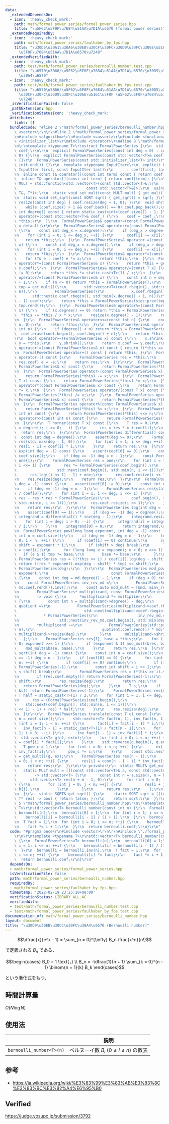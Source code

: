 ```yaml
---
data:
  _extendedDependsOn:
  - icon: ':heavy_check_mark:'
    path: math/formal_power_series/formal_power_series.hpp
    title: "\u5F62\u5F0F\u7684\u51AA\u7D1A\u6570 (formal power series)"
  _extendedRequiredBy:
  - icon: ':heavy_check_mark:'
    path: math/formal_power_series/faulhaber_by_fps.hpp
    title: "\u30D5\u30A1\u30A6\u30EB\u30CF\u30FC\u30D0\u30FC\u306E\u516C\u5F0F \u5F62\
      \u5F0F\u7684\u51AA\u7D1A\u6570\u7248"
  _extendedVerifiedWith:
  - icon: ':heavy_check_mark:'
    path: test/math/formal_power_series/bernoulli_number.test.cpp
    title: "\u6570\u5B66/\u5F62\u5F0F\u7684\u51AA\u7D1A\u6570/\u30D9\u30EB\u30CC\u30FC\
      \u30A4\u6570"
  - icon: ':heavy_check_mark:'
    path: test/math/formal_power_series/faulhaber_by_fps.test.cpp
    title: "\u6570\u5B66/\u5F62\u5F0F\u7684\u51AA\u7D1A\u6570/\u30D5\u30A1\u30A6\u30EB\
      \u30CF\u30FC\u30D0\u30FC\u306E\u516C\u5F0F \u5F62\u5F0F\u7684\u51AA\u7D1A\u6570\
      \u7248"
  _isVerificationFailed: false
  _pathExtension: hpp
  _verificationStatusIcon: ':heavy_check_mark:'
  attributes:
    links: []
  bundledCode: "#line 2 \"math/formal_power_series/bernoulli_number.hpp\"\n#include\
    \ <vector>\r\n\r\n#line 2 \"math/formal_power_series/formal_power_series.hpp\"\
    \n#include <algorithm>\r\n#include <cassert>\r\n#include <functional>\r\n#include\
    \ <initializer_list>\r\n#include <iterator>\r\n#line 8 \"math/formal_power_series/formal_power_series.hpp\"\
    \n\r\ntemplate <typename T>\r\nstruct FormalPowerSeries {\r\n  std::vector<T>\
    \ coef;\r\n\r\n  explicit FormalPowerSeries(const int deg = 0) : coef(deg + 1,\
    \ 0) {}\r\n  explicit FormalPowerSeries(const std::vector<T>& coef) : coef(coef)\
    \ {}\r\n  FormalPowerSeries(const std::initializer_list<T> init)\r\n      : coef(init.begin(),\
    \ init.end()) {}\r\n  template <typename InputIter>\r\n  explicit FormalPowerSeries(const\
    \ InputIter first, const InputIter last)\r\n      : coef(first, last) {}\r\n\r\
    \n  inline const T& operator[](const int term) const { return coef[term]; }\r\n\
    \  inline T& operator[](const int term) { return coef[term]; }\r\n\r\n  using\
    \ MULT = std::function<std::vector<T>(const std::vector<T>&,\r\n             \
    \                               const std::vector<T>&)>;\r\n  using SQRT = std::function<bool(const\
    \ T&, T*)>;\r\n  static void set_mult(const MULT mult) { get_mult() = mult; }\r\
    \n  static void set_sqrt(const SQRT sqrt) { get_sqrt() = sqrt; }\r\n\r\n  void\
    \ resize(const int deg) { coef.resize(deg + 1, 0); }\r\n  void shrink() {\r\n\
    \    while (coef.size() > 1 && coef.back() == 0) coef.pop_back();\r\n  }\r\n \
    \ int degree() const { return static_cast<int>(coef.size()) - 1; }\r\n\r\n  FormalPowerSeries&\
    \ operator=(const std::vector<T>& coef_) {\r\n    coef = coef_;\r\n    return\
    \ *this;\r\n  }\r\n  FormalPowerSeries& operator=(const FormalPowerSeries& x)\
    \ = default;\r\n\r\n  FormalPowerSeries& operator+=(const FormalPowerSeries& x)\
    \ {\r\n    const int deg_x = x.degree();\r\n    if (deg_x > degree()) resize(deg_x);\r\
    \n    for (int i = 0; i <= deg_x; ++i) {\r\n      coef[i] += x[i];\r\n    }\r\n\
    \    return *this;\r\n  }\r\n  FormalPowerSeries& operator-=(const FormalPowerSeries&\
    \ x) {\r\n    const int deg_x = x.degree();\r\n    if (deg_x > degree()) resize(deg_x);\r\
    \n    for (int i = 0; i <= deg_x; ++i) {\r\n      coef[i] -= x[i];\r\n    }\r\n\
    \    return *this;\r\n  }\r\n  FormalPowerSeries& operator*=(const T x) {\r\n\
    \    for (T& e : coef) e *= x;\r\n    return *this;\r\n  }\r\n  FormalPowerSeries&\
    \ operator*=(const FormalPowerSeries& x) {\r\n    return *this = get_mult()(coef,\
    \ x.coef);\r\n  }\r\n  FormalPowerSeries& operator/=(const T x) {\r\n    assert(x\
    \ != 0);\r\n    return *this *= static_cast<T>(1) / x;\r\n  }\r\n  FormalPowerSeries&\
    \ operator/=(const FormalPowerSeries& x) {\r\n    const int n = degree() - x.degree()\
    \ + 1;\r\n    if (n <= 0) return *this = FormalPowerSeries();\r\n    const std::vector<T>\
    \ tmp = get_mult()(\r\n        std::vector<T>(coef.rbegin(), std::next(coef.rbegin(),\
    \ n)),\r\n        FormalPowerSeries(\r\n            x.coef.rbegin(),\r\n     \
    \       std::next(x.coef.rbegin(), std::min(x.degree() + 1, n)))\r\n        .inv(n\
    \ - 1).coef);\r\n    return *this = FormalPowerSeries(std::prev(tmp.rend(), n),\
    \ tmp.rend());\r\n  }\r\n  FormalPowerSeries& operator%=(const FormalPowerSeries&\
    \ x) {\r\n    if (x.degree() == 0) return *this = FormalPowerSeries{0};\r\n  \
    \  *this -= *this / x * x;\r\n    resize(x.degree() - 1);\r\n    return *this;\r\
    \n  }\r\n  FormalPowerSeries& operator<<=(const int n) {\r\n    coef.insert(coef.begin(),\
    \ n, 0);\r\n    return *this;\r\n  }\r\n  FormalPowerSeries& operator>>=(const\
    \ int n) {\r\n    if (degree() < n) return *this = FormalPowerSeries();\r\n  \
    \  coef.erase(coef.begin(), coef.begin() + n);\r\n    return *this;\r\n  }\r\n\
    \r\n  bool operator==(FormalPowerSeries x) const {\r\n    x.shrink();\r\n    FormalPowerSeries\
    \ y = *this;\r\n    y.shrink();\r\n    return x.coef == y.coef;\r\n  }\r\n  bool\
    \ operator!=(const FormalPowerSeries& x) const { return !(*this == x); }\r\n\r\
    \n  FormalPowerSeries operator+() const { return *this; }\r\n  FormalPowerSeries\
    \ operator-() const {\r\n    FormalPowerSeries res = *this;\r\n    for (T& e :\
    \ res.coef) e = -e;\r\n    return res;\r\n  }\r\n\r\n  FormalPowerSeries operator+(const\
    \ FormalPowerSeries& x) const {\r\n    return FormalPowerSeries(*this) += x;\r\
    \n  }\r\n  FormalPowerSeries operator-(const FormalPowerSeries& x) const {\r\n\
    \    return FormalPowerSeries(*this) -= x;\r\n  }\r\n  FormalPowerSeries operator*(const\
    \ T x) const {\r\n    return FormalPowerSeries(*this) *= x;\r\n  }\r\n  FormalPowerSeries\
    \ operator*(const FormalPowerSeries& x) const {\r\n    return FormalPowerSeries(*this)\
    \ *= x;\r\n  }\r\n  FormalPowerSeries operator/(const T x) const {\r\n    return\
    \ FormalPowerSeries(*this) /= x;\r\n  }\r\n  FormalPowerSeries operator/(const\
    \ FormalPowerSeries& x) const {\r\n    return FormalPowerSeries(*this) /= x;\r\
    \n  }\r\n  FormalPowerSeries operator%(const FormalPowerSeries& x) const {\r\n\
    \    return FormalPowerSeries(*this) %= x;\r\n  }\r\n  FormalPowerSeries operator<<(const\
    \ int n) const {\r\n    return FormalPowerSeries(*this) <<= n;\r\n  }\r\n  FormalPowerSeries\
    \ operator>>(const int n) const {\r\n    return FormalPowerSeries(*this) >>= n;\r\
    \n  }\r\n\r\n  T horner(const T x) const {\r\n    T res = 0;\r\n    for (int i\
    \ = degree(); i >= 0; --i) {\r\n      res = res * x + coef[i];\r\n    }\r\n  \
    \  return res;\r\n  }\r\n\r\n  FormalPowerSeries differential() const {\r\n  \
    \  const int deg = degree();\r\n    assert(deg >= 0);\r\n    FormalPowerSeries\
    \ res(std::max(deg - 1, 0));\r\n    for (int i = 1; i <= deg; ++i) {\r\n     \
    \ res[i - 1] = coef[i] * i;\r\n    }\r\n    return res;\r\n  }\r\n\r\n  FormalPowerSeries\
    \ exp(int deg = -1) const {\r\n    assert(coef[0] == 0);\r\n    const int n =\
    \ coef.size();\r\n    if (deg == -1) deg = n - 1;\r\n    const FormalPowerSeries\
    \ one{1};\r\n    FormalPowerSeries res = one;\r\n    for (int i = 1; i <= deg;\
    \ i <<= 1) {\r\n      res *= FormalPowerSeries(coef.begin(),\r\n             \
    \                  std::next(coef.begin(), std::min(n, i << 1)))\r\n         \
    \    - res.log((i << 1) - 1) + one;\r\n      res.coef.resize(i << 1);\r\n    }\r\
    \n    res.resize(deg);\r\n    return res;\r\n  }\r\n\r\n  FormalPowerSeries inv(int\
    \ deg = -1) const {\r\n    assert(coef[0] != 0);\r\n    const int n = coef.size();\r\
    \n    if (deg == -1) deg = n - 1;\r\n    FormalPowerSeries res{static_cast<T>(1)\
    \ / coef[0]};\r\n    for (int i = 1; i <= deg; i <<= 1) {\r\n      res = res +\
    \ res - res * res * FormalPowerSeries(\r\n          coef.begin(), std::next(coef.begin(),\
    \ std::min(n, i << 1)));\r\n      res.coef.resize(i << 1);\r\n    }\r\n    res.resize(deg);\r\
    \n    return res;\r\n  }\r\n\r\n  FormalPowerSeries log(int deg = -1) const {\r\
    \n    assert(coef[0] == 1);\r\n    if (deg == -1) deg = degree();\r\n    FormalPowerSeries\
    \ integrand = differential() * inv(deg - 1);\r\n    integrand.resize(deg);\r\n\
    \    for (int i = deg; i > 0; --i) {\r\n      integrand[i] = integrand[i - 1]\
    \ / i;\r\n    }\r\n    integrand[0] = 0;\r\n    return integrand;\r\n  }\r\n\r\
    \n  FormalPowerSeries pow(long long exponent, int deg = -1) const {\r\n    const\
    \ int n = coef.size();\r\n    if (deg == -1) deg = n - 1;\r\n    for (int i =\
    \ 0; i < n; ++i) {\r\n      if (coef[i] == 0) continue;\r\n      const long long\
    \ shift = exponent * i;\r\n      if (shift > deg) break;\r\n      T tmp = 1, base\
    \ = coef[i];\r\n      for (long long e = exponent; e > 0; e >>= 1) {\r\n     \
    \   if (e & 1) tmp *= base;\r\n        base *= base;\r\n      }\r\n      const\
    \ FormalPowerSeries res = ((*this >> i) / coef[i]).log(deg - shift);\r\n     \
    \ return ((res * exponent).exp(deg - shift) * tmp) << shift;\r\n    }\r\n    return\
    \ FormalPowerSeries(deg);\r\n  }\r\n\r\n  FormalPowerSeries mod_pow(long long\
    \ exponent,\r\n                            const FormalPowerSeries& md) const\
    \ {\r\n    const int deg = md.degree() - 1;\r\n    if (deg < 0) return FormalPowerSeries(-1);\r\
    \n    const FormalPowerSeries inv_rev_md =\r\n        FormalPowerSeries(md.coef.rbegin(),\
    \ md.coef.rend()).inv();\r\n    const auto mod_mult = [&md, &inv_rev_md, deg](\r\
    \n        FormalPowerSeries* multiplicand, const FormalPowerSeries& multiplier)\r\
    \n        -> void {\r\n      *multiplicand *= multiplier;\r\n      if (deg < multiplicand->degree())\
    \ {\r\n        const int n = multiplicand->degree() - deg;\r\n        const FormalPowerSeries\
    \ quotient =\r\n            FormalPowerSeries(multiplicand->coef.rbegin(),\r\n\
    \                              std::next(multiplicand->coef.rbegin(), n))\r\n\
    \            * FormalPowerSeries(\r\n                  inv_rev_md.coef.begin(),\r\
    \n                  std::next(inv_rev_md.coef.begin(), std::min(deg + 2, n)));\r\
    \n        *multiplicand -=\r\n            FormalPowerSeries(std::prev(quotient.coef.rend(),\
    \ n),\r\n                              quotient.coef.rend()) * md;\r\n       \
    \ multiplicand->resize(deg);\r\n      }\r\n      multiplicand->shrink();\r\n \
    \   };\r\n    FormalPowerSeries res{1}, base = *this;\r\n    for (; exponent >\
    \ 0; exponent >>= 1) {\r\n      if (exponent & 1) mod_mult(&res, base);\r\n  \
    \    mod_mult(&base, base);\r\n    }\r\n    return res;\r\n  }\r\n\r\n  FormalPowerSeries\
    \ sqrt(int deg = -1) const {\r\n    const int n = coef.size();\r\n    if (deg\
    \ == -1) deg = n - 1;\r\n    if (coef[0] == 0) {\r\n      for (int i = 1; i <\
    \ n; ++i) {\r\n        if (coef[i] == 0) continue;\r\n        if (i & 1) return\
    \ FormalPowerSeries(-1);\r\n        const int shift = i >> 1;\r\n        if (deg\
    \ < shift) break;\r\n        FormalPowerSeries res = (*this >> i).sqrt(deg - shift);\r\
    \n        if (res.coef.empty()) return FormalPowerSeries(-1);\r\n        res <<=\
    \ shift;\r\n        res.resize(deg);\r\n        return res;\r\n      }\r\n   \
    \   return FormalPowerSeries(deg);\r\n    }\r\n    T s;\r\n    if (!get_sqrt()(coef.front(),\
    \ &s)) return FormalPowerSeries(-1);\r\n    FormalPowerSeries res{s};\r\n    const\
    \ T half = static_cast<T>(1) / 2;\r\n    for (int i = 1; i <= deg; i <<= 1) {\r\
    \n      res = (FormalPowerSeries(coef.begin(),\r\n                           \
    \    std::next(coef.begin(), std::min(n, i << 1)))\r\n             * res.inv((i\
    \ << 1) - 1) + res) * half;\r\n    }\r\n    res.resize(deg);\r\n    return res;\r\
    \n  }\r\n\r\n  FormalPowerSeries translate(const T c) const {\r\n    const int\
    \ n = coef.size();\r\n    std::vector<T> fact(n, 1), inv_fact(n, 1);\r\n    for\
    \ (int i = 1; i < n; ++i) {\r\n      fact[i] = fact[i - 1] * i;\r\n    }\r\n \
    \   inv_fact[n - 1] = static_cast<T>(1) / fact[n - 1];\r\n    for (int i = n -\
    \ 1; i > 0; --i) {\r\n      inv_fact[i - 1] = inv_fact[i] * i;\r\n    }\r\n  \
    \  std::vector<T> g(n), ex(n);\r\n    for (int i = 0; i < n; ++i) {\r\n      g[i]\
    \ = coef[i] * fact[i];\r\n    }\r\n    std::reverse(g.begin(), g.end());\r\n \
    \   T pow_c = 1;\r\n    for (int i = 0; i < n; ++i) {\r\n      ex[i] = pow_c *\
    \ inv_fact[i];\r\n      pow_c *= c;\r\n    }\r\n    const std::vector<T> conv\
    \ = get_mult()(g, ex);\r\n    FormalPowerSeries res(n - 1);\r\n    for (int i\
    \ = 0; i < n; ++i) {\r\n      res[i] = conv[n - 1 - i] * inv_fact[i];\r\n    }\r\
    \n    return res;\r\n  }\r\n\r\n private:\r\n  static MULT& get_mult() {\r\n \
    \   static MULT mult = [](const std::vector<T>& a, const std::vector<T>& b)\r\n\
    \        -> std::vector<T> {\r\n      const int n = a.size(), m = b.size();\r\n\
    \      std::vector<T> res(n + m - 1, 0);\r\n      for (int i = 0; i < n; ++i)\
    \ {\r\n        for (int j = 0; j < m; ++j) {\r\n          res[i + j] += a[i] *\
    \ b[j];\r\n        }\r\n      }\r\n      return res;\r\n    };\r\n    return mult;\r\
    \n  }\r\n  static SQRT& get_sqrt() {\r\n    static SQRT sqrt = [](const T& a,\
    \ T* res) -> bool { return false; };\r\n    return sqrt;\r\n  }\r\n};\r\n#line\
    \ 5 \"math/formal_power_series/bernoulli_number.hpp\"\n\r\ntemplate <typename\
    \ T>\r\nstd::vector<T> bernoulli_number(const int n) {\r\n  FormalPowerSeries<T>\
    \ bernoulli(n);\r\n  bernoulli[0] = 1;\r\n  for (int i = 1; i <= n; ++i) {\r\n\
    \    bernoulli[i] = bernoulli[i - 1] / (i + 1);\r\n  }\r\n  bernoulli = bernoulli.inv(n);\r\
    \n  T fact = 1;\r\n  for (int i = 0; i <= n; ++i) {\r\n    bernoulli[i] *= fact;\r\
    \n    fact *= i + 1;\r\n  }\r\n  return bernoulli.coef;\r\n}\r\n"
  code: "#pragma once\r\n#include <vector>\r\n\r\n#include \"./formal_power_series.hpp\"\
    \r\n\r\ntemplate <typename T>\r\nstd::vector<T> bernoulli_number(const int n)\
    \ {\r\n  FormalPowerSeries<T> bernoulli(n);\r\n  bernoulli[0] = 1;\r\n  for (int\
    \ i = 1; i <= n; ++i) {\r\n    bernoulli[i] = bernoulli[i - 1] / (i + 1);\r\n\
    \  }\r\n  bernoulli = bernoulli.inv(n);\r\n  T fact = 1;\r\n  for (int i = 0;\
    \ i <= n; ++i) {\r\n    bernoulli[i] *= fact;\r\n    fact *= i + 1;\r\n  }\r\n\
    \  return bernoulli.coef;\r\n}\r\n"
  dependsOn:
  - math/formal_power_series/formal_power_series.hpp
  isVerificationFile: false
  path: math/formal_power_series/bernoulli_number.hpp
  requiredBy:
  - math/formal_power_series/faulhaber_by_fps.hpp
  timestamp: '2022-02-19 23:25:10+09:00'
  verificationStatus: LIBRARY_ALL_AC
  verifiedWith:
  - test/math/formal_power_series/bernoulli_number.test.cpp
  - test/math/formal_power_series/faulhaber_by_fps.test.cpp
documentation_of: math/formal_power_series/bernoulli_number.hpp
layout: document
title: "\u30D9\u30EB\u30CC\u30FC\u30A4\u6570 (Bernoulli number)"
---
```


$$\dfrac{x}{e^x - 1} = \sum_{n = 0}^{\infty} B_n \frac{x^n}{n!}$$

で定義される $B_n$ である．

$$\begin{cases} B_0 = 1 \text{，} \\ B_n = -\dfrac{1}{n + 1} \sum_{k = 0}^{n - 1} \binom{n + 1}{k} B_k \end{cases}$$

という漸化式をもつ．


## 時間計算量

$O(N\log{N})$


## 使用法

||説明|
|:--:|:--:|
|`bernoulli_number<T>(n)`|ベルヌーイ数 $B_i$ ($0 \leq i \leq n$) の数表|


## 参考

- https://ja.wikipedia.org/wiki/%E3%83%99%E3%83%AB%E3%83%8C%E3%83%BC%E3%82%A4%E6%95%B0


## Verified

https://judge.yosupo.jp/submission/3792
